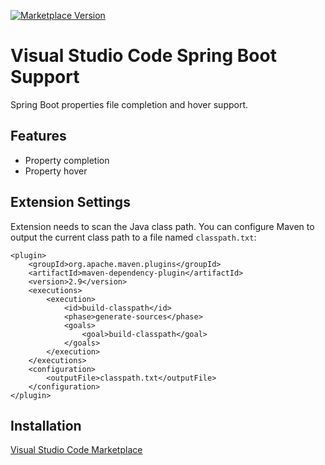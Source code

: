 [![Marketplace Version](https://vsmarketplacebadge.apphb.com/version/ecmel.vscode-spring-boot.svg)](https://marketplace.visualstudio.com/items?itemName=ecmel.vscode-spring-boot)

# Visual Studio Code Spring Boot Support

Spring Boot properties file completion and hover support.

## Features

- Property completion
- Property hover

## Extension Settings

Extension needs to scan the Java class path. You can configure Maven to output the current class path to a file named `classpath.txt`:

```
<plugin>
	<groupId>org.apache.maven.plugins</groupId>
	<artifactId>maven-dependency-plugin</artifactId>
	<version>2.9</version>
	<executions>
		<execution>
			<id>build-classpath</id>
			<phase>generate-sources</phase>
			<goals>
				<goal>build-classpath</goal>
			</goals>
		</execution>
	</executions>
	<configuration>
		<outputFile>classpath.txt</outputFile>
	</configuration>
</plugin>
```

## Installation

[Visual Studio Code Marketplace](https://marketplace.visualstudio.com/items?itemName=ecmel.vscode-spring-boot)

